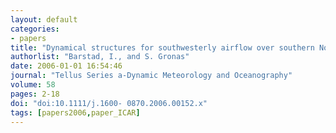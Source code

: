 ```yaml
---
layout: default
categories:
- papers
title: "Dynamical structures for southwesterly airflow over southern Norway: the role of dissipation"
authorlist: "Barstad, I., and S. Gronas"
date: 2006-01-01 16:54:46
journal: "Tellus Series a-Dynamic Meteorology and Oceanography"
volume: 58
pages: 2-18
doi: "doi:10.1111/j.1600- 0870.2006.00152.x"
tags: [papers2006,paper_ICAR]
---
```


